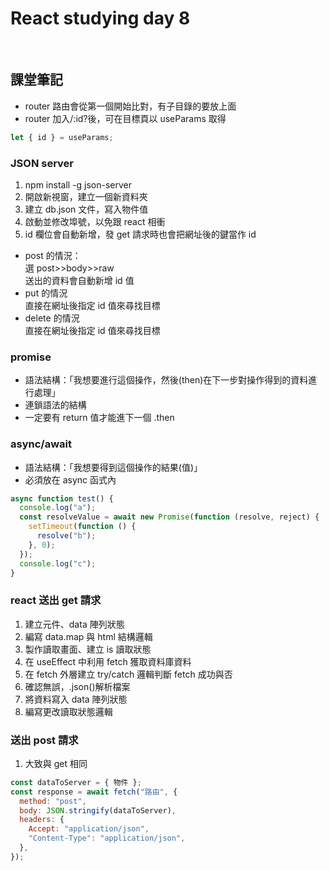 # React studying day 8

</br>
  
## 課堂筆記

- router 路由會從第一個開始比對，有子目錄的要放上面
- router 加入/:id?後，可在目標頁以 useParams 取得

```javascript
let { id } = useParams;
```

### JSON server

1. npm install -g json-server
2. 開啟新視窗，建立一個新資料夾
3. 建立 db.json 文件，寫入物件值
4. 啟動並修改埠號，以免跟 react 相衝
5. id 欄位會自動新增，發 get 請求時也會把網址後的鍵當作 id

- post 的情況：  
  選 post>>body>>raw  
  送出的資料會自動新增 id 值
- put 的情況  
  直接在網址後指定 id 值來尋找目標
- delete 的情況  
  直接在網址後指定 id 值來尋找目標

### promise

- 語法結構：「我想要進行這個操作，然後(then)在下一步對操作得到的資料進行處理」
- 連鎖語法的結構
- 一定要有 return 值才能進下一個 .then

### async/await

- 語法結構：「我想要得到這個操作的結果(值)」
- 必須放在 async 函式內

```javascript
async function test() {
  console.log("a");
  const resolveValue = await new Promise(function (resolve, reject) {
    setTimeout(function () {
      resolve("b");
    }, 0);
  });
  console.log("c");
}
```

### react 送出 get 請求

1. 建立元件、data 陣列狀態
2. 編寫 data.map 與 html 結構邏輯
3. 製作讀取畫面、建立 is 讀取狀態
4. 在 useEffect 中利用 fetch 獲取資料庫資料
5. 在 fetch 外層建立 try/catch 邏輯判斷 fetch 成功與否
6. 確認無誤，.json()解析檔案
7. 將資料寫入 data 陣列狀態
8. 編寫更改讀取狀態邏輯

### 送出 post 請求

1. 大致與 get 相同

```javascript
const dataToServer = { 物件 };
const response = await fetch("路由", {
  method: "post",
  body: JSON.stringify(dataToServer),
  headers: {
    Accept: "application/json",
    "Content-Type": "application/json",
  },
});
```
